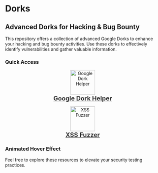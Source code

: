 # Dorks

## Advanced Dorks for Hacking & Bug Bounty

This repository offers a collection of advanced Google Dorks to enhance your hacking and bug bounty activities. Use these dorks to effectively identify vulnerabilities and gather valuable information.

### Quick Access

<p align="center">
    <a href="https://snowden-pc.github.io/google_dork_helper/" target="_blank">
        <img src="https://img.icons8.com/ios-filled/50/000000/google-logo.png" alt="Google Dork Helper" style="width: 80px; height: auto; transition: transform 0.3s ease;"/>
        <br/>
        <span style="font-size: 20px; font-weight: bold; color: #333;">Google Dork Helper</span>
    </a>
</p>
<p align="center">
    <a href="https://snowden-pc.github.io/xss_fuzzer/" target="_blank">
        <img src="https://img.icons8.com/ios-filled/50/000000/bug.png" alt="XSS Fuzzer" style="width: 80px; height: auto; transition: transform 0.3s ease;"/>
        <br/>
        <span style="font-size: 20px; font-weight: bold; color: #333;">XSS Fuzzer</span>
    </a>
</p>

### Animated Hover Effect

<style>
    a img:hover {
        transform: scale(1.1);
    }
</style>

Feel free to explore these resources to elevate your security testing practices.
